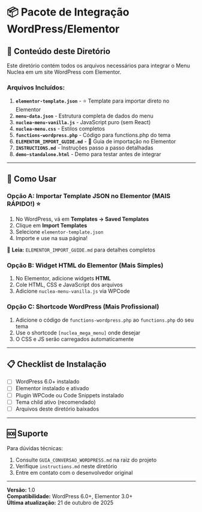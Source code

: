 # 📦 Pacote de Integração WordPress/Elementor

## 📁 Conteúdo deste Diretório

Este diretório contém todos os arquivos necessários para integrar o Menu Nuclea em um site WordPress com Elementor.

### Arquivos Incluídos:

1. **`elementor-template.json`** - ⭐ Template para importar direto no Elementor
2. **`menu-data.json`** - Estrutura completa de dados do menu
3. **`nuclea-menu-vanilla.js`** - JavaScript puro (sem React)
4. **`nuclea-menu.css`** - Estilos completos
5. **`functions-wordpress.php`** - Código para functions.php do tema
6. **`ELEMENTOR_IMPORT_GUIDE.md`** - 📖 Guia de importação no Elementor
7. **`INSTRUCTIONS.md`** - Instruções passo a passo detalhadas
8. **`demo-standalone.html`** - Demo para testar antes de integrar

---

## 🚀 Como Usar

### **Opção A: Importar Template JSON no Elementor (MAIS RÁPIDO!)** ⭐

1. No WordPress, vá em **Templates → Saved Templates**
2. Clique em **Import Templates**
3. Selecione `elementor-template.json`
4. Importe e use na sua página!

📖 **Leia:** `ELEMENTOR_IMPORT_GUIDE.md` para detalhes completos

### **Opção B: Widget HTML do Elementor (Mais Simples)**

1. No Elementor, adicione widgets **HTML**
2. Cole HTML, CSS e JavaScript dos arquivos
3. Adicione `nuclea-menu-vanilla.js` via WPCode

### **Opção C: Shortcode WordPress (Mais Profissional)**

1. Adicione o código de `functions-wordpress.php` ao `functions.php` do seu tema
2. Use o shortcode `[nuclea_mega_menu]` onde desejar
3. O CSS e JS serão carregados automaticamente

---

## 📋 Checklist de Instalação

- [ ] WordPress 6.0+ instalado
- [ ] Elementor instalado e ativado
- [ ] Plugin WPCode ou Code Snippets instalado
- [ ] Tema child ativo (recomendado)
- [ ] Arquivos deste diretório baixados

---

## 🆘 Suporte

Para dúvidas técnicas:
1. Consulte `GUIA_CONVERSAO_WORDPRESS.md` na raiz do projeto
2. Verifique `instructions.md` neste diretório
3. Entre em contato com o desenvolvedor original

---

**Versão:** 1.0  
**Compatibilidade:** WordPress 6.0+, Elementor 3.0+  
**Última atualização:** 21 de outubro de 2025
